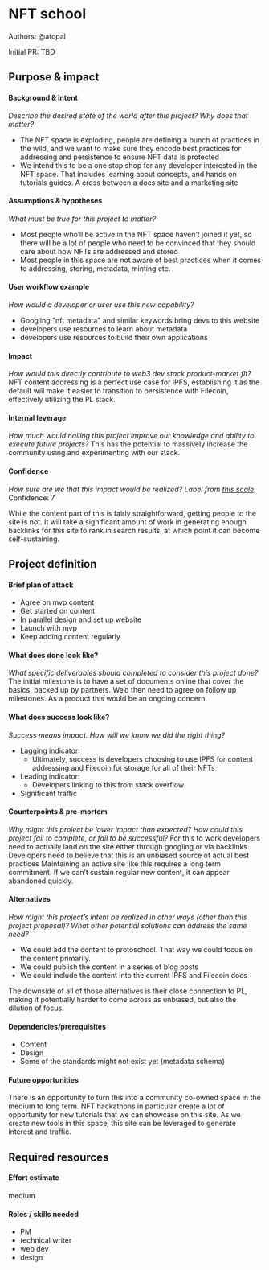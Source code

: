 # NFT school

Authors: @atopal

Initial PR: TBD <!-- Reference the PR first proposing this document. Oooh, self-reference! -->

<!--
This template is for a proposal/brief/pitch for a significant project to be undertaken by a Web3 Dev project team.
The goal of project proposals is to help us decide which work to take on, which things are more valuable than other things.
-->
<!--
A proposal should contain enough detail for others to understand how this project contributes to our team’s mission of product-market fit
for our unified stack of protocols, what is included in scope of the project, where to get started if a project team were to take this on,
and any other information relevant for prioritizing this project against others.
It does not need to describe the work in much detail. Most technical design and planning would take place after a proposal is adopted.
Good project scope aims for ~3-5 engineers for 1-3 months (though feel free to suggest larger-scoped projects anyway). 
Projects do not include regular day-to-day maintenance and improvement work, e.g. on testing, tooling, validation, code clarity, refactors for future capability, etc.
-->
<!--
For ease of discussion in PRs, consider breaking lines after every sentence or long phrase.
-->

## Purpose &amp; impact 
#### Background &amp; intent
_Describe the desired state of the world after this project? Why does that matter?_
* The NFT space is exploding, people are defining a bunch of practices in the wild, and we want to make sure they encode best practices for addressing and persistence to ensure NFT data is protected
* We intend this to be a one stop shop for any developer interested in the NFT space. That includes learning about concepts, and  hands on tutorials guides. A cross between a docs site and a marketing site


#### Assumptions &amp; hypotheses
_What must be true for this project to matter?_
* Most people who’ll be active in the NFT space haven’t joined it yet, so there will be a lot of people who need to be convinced that they should care about how NFTs are addressed and stored
* Most people in this space are not aware of best practices when it comes to addressing, storing, metadata, minting etc.

#### User workflow example
_How would a developer or user use this new capability?_
* Googling "nft metadata" and similar keywords bring devs to this website
* developers use resources to learn about metadata
* developers use resources to build their own applications

#### Impact
_How would this directly contribute to web3 dev stack product-market fit?_
NFT content addressing is a perfect use case for IPFS, establishing it as the default will make it easier to transition to persistence with Filecoin, effectively utilizing the PL stack.

<!--
Explain how this addresses known challenges or opportunities.
What awesome potential impact/outcomes/results will we see if we nail this project?
-->

#### Internal leverage
_How much would nailing this project improve our knowledge and ability to execute future projects?_
This has the potential to massively increase the community using and experimenting with our stack.

<!--
Explain the opportunity or leverage point for our subsequent velocity/impact (e.g. by speeding up development, enabling more contributors, etc)
-->

#### Confidence
_How sure are we that this impact would be realized? Label from [this scale](https://medium.com/@nimay/inside-product-introduction-to-feature-priority-using-ice-impact-confidence-ease-and-gist-5180434e5b15)_.
Confidence: 7
<!--Explain why this rating-->
While the content part of this is fairly straightforward, getting people to the site is not. It will take a significant amount of work in generating enough backlinks for this site to rank in search results, at which point it can become self-sustaining.

## Project definition
#### Brief plan of attack

<!--Briefly describe the milestones/steps/work needed for this project-->
* Agree on mvp content
* Get started on content
* In parallel design and set up website
* Launch with mvp
* Keep adding content regularly


#### What does done look like?
_What specific deliverables should completed to consider this project done?_
The initial milestone is to have a set of documents online that cover the basics, backed up by partners. We’d then need to agree on follow up milestones. As a product this would be an ongoing concern.


####  What does success look like?
_Success means impact. How will we know we did the right thing?_


<!--
Provide success criteria. These might include particular metrics, desired changes in the types of bug reports being filed, desired changes in qualitative user feedback (measured via surveys, etc), etc.
-->
* Lagging indicator:
  * Ultimately, success is developers choosing to use IPFS for content addressing and Filecoin for storage for all of their NFTs
* Leading indicator:
  * Developers linking to this from stack overflow
* Significant traffic


#### Counterpoints &amp; pre-mortem
_Why might this project be lower impact than expected? How could this project fail to complete, or fail to be successful?_
For this to work developers need to actually land on the site either through googling or via backlinks.
Developers need to believe that this is an unbiased source of actual best practices
Maintaining an active site like this requires a long term commitment. If we can’t sustain regular new content, it can appear abandoned quickly.



#### Alternatives
_How might this project’s intent be realized in other ways (other than this project proposal)? What other potential solutions can address the same need?_
* We could add the content to protoschool. That way we could focus on the content primarily.
* We could publish the content in a series of blog posts
* We could include the content into the current IPFS and Filecoin docs

The downside of all of those alternatives is their close connection to PL, making it potentially harder to come across as unbiased, but also the dilution of focus.


#### Dependencies/prerequisites
<!--List any other projects that are dependencies/prerequisites for this project that is being pitched.-->
* Content
* Design
* Some of the standards might not exist yet (metadata schema)


#### Future opportunities
<!--What future projects/opportunities could this project enable?-->
There is an opportunity to turn this into a community co-owned space in the medium to long term. NFT hackathons in particular create a lot of opportunity for new tutorials that we can showcase on this site.
As we create new tools in this space, this site can be leveraged to generate interest and traffic.


## Required resources

#### Effort estimate
medium
<!--T-shirt size rating of the size of the project. If the project might require external collaborators/teams, please note in the roles/skills section below). 
For a team of 3-5 people with the appropriate skills:
- Small, 1-2 weeks
- Medium, 3-5 weeks
- Large, 6-10 weeks
- XLarge, >10 weeks
Describe any choices and uncertainty in this scope estimate. (E.g. Uncertainty in the scope until design work is complete, low uncertainty in execution thereafter.)
-->

#### Roles / skills needed
<!--Describe the knowledge/skill-sets and team that are needed for this project (e.g. PM, docs, protocol or library expertise, design expertise, etc.). If this project could be externalized to the community or a team outside PL's direct employment, please note that here.-->
* PM
* technical writer
* web dev
* design
